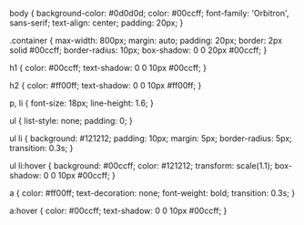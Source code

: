 body {
    background-color: #0d0d0d;
    color: #00ccff;
    font-family: 'Orbitron', sans-serif;
    text-align: center;
    padding: 20px;
}

.container {
    max-width: 800px;
    margin: auto;
    padding: 20px;
    border: 2px solid #00ccff;
    border-radius: 10px;
    box-shadow: 0 0 20px #00ccff;
}

h1 {
    color: #00ccff;
    text-shadow: 0 0 10px #00ccff;
}

h2 {
    color: #ff00ff;
    text-shadow: 0 0 10px #ff00ff;
}

p, li {
    font-size: 18px;
    line-height: 1.6;
}

ul {
    list-style: none;
    padding: 0;
}

ul li {
    background: #121212;
    padding: 10px;
    margin: 5px;
    border-radius: 5px;
    transition: 0.3s;
}

ul li:hover {
    background: #00ccff;
    color: #121212;
    transform: scale(1.1);
    box-shadow: 0 0 10px #00ccff;
}

a {
    color: #ff00ff;
    text-decoration: none;
    font-weight: bold;
    transition: 0.3s;
}

a:hover {
    color: #00ccff;
    text-shadow: 0 0 10px #00ccff;
}
